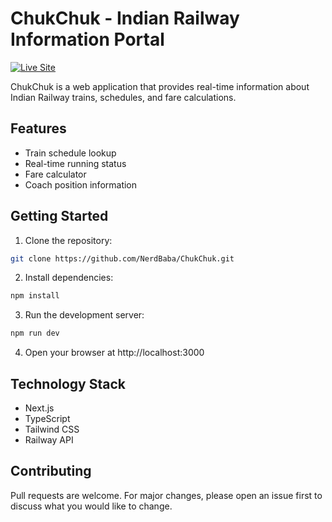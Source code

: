 # ChukChuk - Indian Railway Information Portal

[![Live Site](https://img.shields.io/badge/Live_Site-https://chukchuk.vercel.app/-blue?style=flat-square)](https://chukchuk.vercel.app/)

ChukChuk is a web application that provides real-time information about Indian Railway trains, schedules, and fare calculations.

## Features
- Train schedule lookup
- Real-time running status
- Fare calculator
- Coach position information

## Getting Started

1. Clone the repository:
```bash
git clone https://github.com/NerdBaba/ChukChuk.git
```

2. Install dependencies:
```bash
npm install
```

3. Run the development server:
```bash
npm run dev
```

4. Open your browser at http://localhost:3000

## Technology Stack
- Next.js
- TypeScript
- Tailwind CSS
- Railway API

## Contributing
Pull requests are welcome. For major changes, please open an issue first to discuss what you would like to change.
